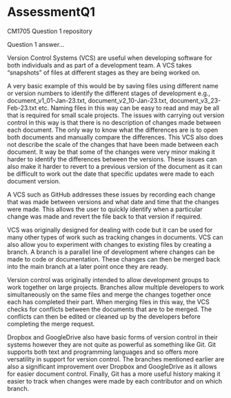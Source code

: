 # AssessmentQ1
CM1705 Question 1 repository

Question 1 answer...

Version Control Systems (VCS) are useful when developing software for both individuals and as part of a development team. A VCS takes “snapshots” of files at different stages as they are being worked on.

A very basic example of this would be by saving files using different name or version numbers to identify the different stages of development e.g., document_v1_01-Jan-23.txt, document_v2_10-Jan-23.txt, document_v3_23-Feb-23.txt etc. Naming files in this way can be easy to read and may be all that is required for small scale projects. The issues with carrying out version control in this way is that there is no description of changes made between each document. The only way to know what the differences are is to open both documents and manually compare the differences. This VCS also does not describe the scale of the changes that have been made between each document. It way be that some of the changes were very minor making it harder to identify the differences between the versions. These issues can also make it harder to revert to a previous version of the document as it can be difficult to work out the date that specific updates were made to each document version.

A VCS such as GitHub addresses these issues by recording each change that was made between versions and what date and time that the changes were made. This allows the user to quickly identify when a particular change was made and revert the file back to that version if required.

VCS was originally designed for dealing with code but it can be used for many other types of work such as tracking changes in documents. VCS can also allow you to experiment with changes to existing files by creating a branch. A branch is a parallel line of development where changes can be made to code or documentation. These changes can then be merged back into the main branch at a later point once they are ready.

Version control was originally intended to allow development groups to work together on large projects. Branches allow multiple developers to work simultaneously on the same files and merge the changes together once each has completed their part. When merging files in this way, the VCS checks for conflicts between the documents that are to be merged. The conflicts can then be edited or cleaned up by the developers before completing the merge request.

Dropbox and GoogleDrive also have basic forms of version control in their systems however they are not quite as powerful as something like Git. Git supports both text and programming languages and so offers more versatility in support for version control. The branches mentioned earlier are also a significant improvement over Dropbox and GoogleDrive as it allows for easier document control. Finally, Git has a more useful history making it easier to track when changes were made by each contributor and on which branch.
